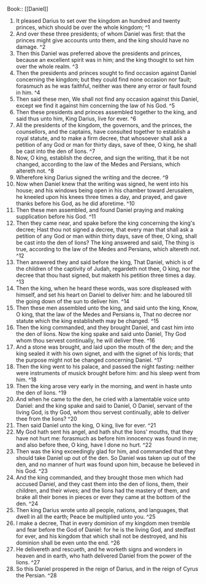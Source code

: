  Book:: [[Daniel]]
 1. It pleased Darius to set over the kingdom an hundred and twenty princes, which should be over the whole kingdom; ^1
 2. And over these three presidents; of whom Daniel was first: that the princes might give accounts unto them, and the king should have no damage. ^2
 3. Then this Daniel was preferred above the presidents and princes, because an excellent spirit was in him; and the king thought to set him over the whole realm. ^3
 4. Then the presidents and princes sought to find occasion against Daniel concerning the kingdom; but they could find none occasion nor fault; forasmuch as he was faithful, neither was there any error or fault found in him. ^4
 5. Then said these men, We shall not find any occasion against this Daniel, except we find it against him concerning the law of his God. ^5
 6. Then these presidents and princes assembled together to the king, and said thus unto him, King Darius, live for ever. ^6
 7. All the presidents of the kingdom, the governors, and the princes, the counsellors, and the captains, have consulted together to establish a royal statute, and to make a firm decree, that whosoever shall ask a petition of any God or man for thirty days, save of thee, O king, he shall be cast into the den of lions. ^7
 8. Now, O king, establish the decree, and sign the writing, that it be not changed, according to the law of the Medes and Persians, which altereth not. ^8
 9. Wherefore king Darius signed the writing and the decree. ^9
 10. Now when Daniel knew that the writing was signed, he went into his house; and his windows being open in his chamber toward Jerusalem, he kneeled upon his knees three times a day, and prayed, and gave thanks before his God, as he did aforetime. ^10
 11. Then these men assembled, and found Daniel praying and making supplication before his God. ^11
 12. Then they came near, and spake before the king concerning the king's decree; Hast thou not signed a decree, that every man that shall ask a petition of any God or man within thirty days, save of thee, O king, shall be cast into the den of lions? The king answered and said, The thing is true, according to the law of the Medes and Persians, which altereth not. ^12
 13. Then answered they and said before the king, That Daniel, which is of the children of the captivity of Judah, regardeth not thee, O king, nor the decree that thou hast signed, but maketh his petition three times a day. ^13
 14. Then the king, when he heard these words, was sore displeased with himself, and set his heart on Daniel to deliver him: and he laboured till the going down of the sun to deliver him. ^14
 15. Then these men assembled unto the king, and said unto the king, Know, O king, that the law of the Medes and Persians is, That no decree nor statute which the king establisheth may be changed. ^15
 16. Then the king commanded, and they brought Daniel, and cast him into the den of lions. Now the king spake and said unto Daniel, Thy God whom thou servest continually, he will deliver thee. ^16
 17. And a stone was brought, and laid upon the mouth of the den; and the king sealed it with his own signet, and with the signet of his lords; that the purpose might not be changed concerning Daniel. ^17
 18. Then the king went to his palace, and passed the night fasting: neither were instruments of musick brought before him: and his sleep went from him. ^18
 19. Then the king arose very early in the morning, and went in haste unto the den of lions. ^19
 20. And when he came to the den, he cried with a lamentable voice unto Daniel: and the king spake and said to Daniel, O Daniel, servant of the living God, is thy God, whom thou servest continually, able to deliver thee from the lions? ^20
 21. Then said Daniel unto the king, O king, live for ever. ^21
 22. My God hath sent his angel, and hath shut the lions' mouths, that they have not hurt me: forasmuch as before him innocency was found in me; and also before thee, O king, have I done no hurt. ^22
 23. Then was the king exceedingly glad for him, and commanded that they should take Daniel up out of the den. So Daniel was taken up out of the den, and no manner of hurt was found upon him, because he believed in his God. ^23
 24. And the king commanded, and they brought those men which had accused Daniel, and they cast them into the den of lions, them, their children, and their wives; and the lions had the mastery of them, and brake all their bones in pieces or ever they came at the bottom of the den. ^24
 25. Then king Darius wrote unto all people, nations, and languages, that dwell in all the earth; Peace be multiplied unto you. ^25
 26. I make a decree, That in every dominion of my kingdom men tremble and fear before the God of Daniel: for he is the living God, and stedfast for ever, and his kingdom that which shall not be destroyed, and his dominion shall be even unto the end. ^26
 27. He delivereth and rescueth, and he worketh signs and wonders in heaven and in earth, who hath delivered Daniel from the power of the lions. ^27
 28. So this Daniel prospered in the reign of Darius, and in the reign of Cyrus the Persian. ^28
